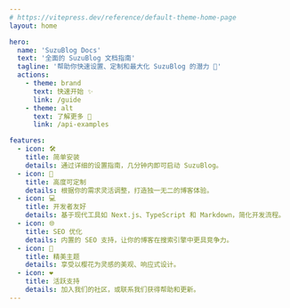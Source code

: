```yaml
---
# https://vitepress.dev/reference/default-theme-home-page
layout: home

hero:
  name: 'SuzuBlog Docs'
  text: '全面的 SuzuBlog 文档指南'
  tagline: '帮助你快速设置、定制和最大化 SuzuBlog 的潜力 🚀'
  actions:
    - theme: brand
      text: 快速开始 ✨
      link: /guide
    - theme: alt
      text: 了解更多 📖
      link: /api-examples

features:
  - icon: 🛠️
    title: 简单安装
    details: 通过详细的设置指南，几分钟内即可启动 SuzuBlog。
  - icon: 🎨
    title: 高度可定制
    details: 根据你的需求灵活调整，打造独一无二的博客体验。
  - icon: 💻
    title: 开发者友好
    details: 基于现代工具如 Next.js、TypeScript 和 Markdown，简化开发流程。
  - icon: 🌐
    title: SEO 优化
    details: 内置的 SEO 支持，让你的博客在搜索引擎中更具竞争力。
  - icon: 🌸
    title: 精美主题
    details: 享受以樱花为灵感的美观、响应式设计。
  - icon: ❤️
    title: 活跃支持
    details: 加入我们的社区，或联系我们获得帮助和更新。
---
```

